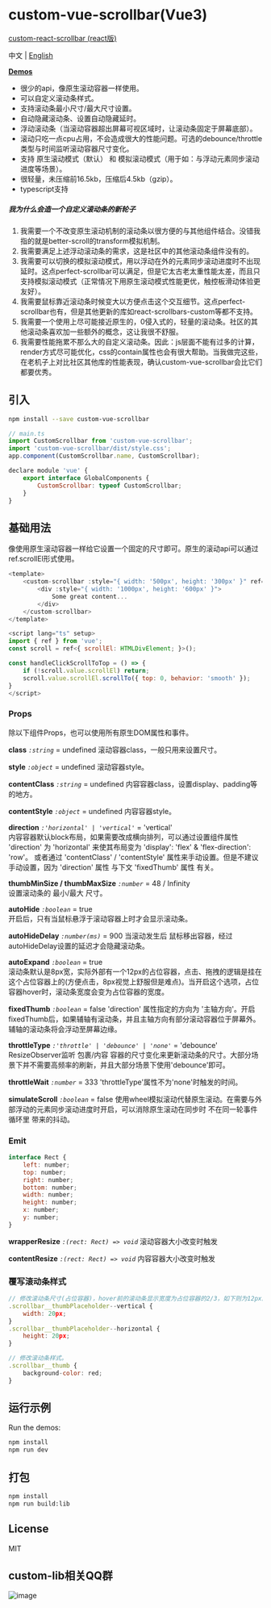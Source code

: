 custom-vue-scrollbar(Vue3)
=========================

 [custom-react-scrollbar (react版)](https://github.com/custom-lib/custom-react-scrollbar)

中文 | [English](https://github.com/custom-lib/custom-vue-scrollbar/blob/main/READM.md)

**[Demos](https://custom-lib.github.io/custom-vue-scrollbar/)**

* 很少的api，像原生滚动容器一样使用。
* 可以自定义滚动条样式。
* 支持滚动条最小尺寸/最大尺寸设置。
* 自动隐藏滚动条、设置自动隐藏延时。
* 浮动滚动条（当滚动容器超出屏幕可视区域时，让滚动条固定于屏幕底部）。
* 滚动只吃一点cpu占用，不会造成很大的性能问题。可选的debounce/throttle类型与时间监听滚动容器尺寸变化。
* 支持 原生滚动模式（默认） 和 模拟滚动模式（用于如：与浮动元素同步滚动进度等场景）。
* 很轻量，未压缩前16.5kb，压缩后4.5kb（gzip）。
* typescript支持

##### 我为什么会造一个自定义滚动条的新轮子

1. 我需要一个不改变原生滚动机制的滚动条以很方便的与其他组件结合。没错我指的就是better-scroll的transform模拟机制。
2. 我需要满足上述浮动滚动条的需求，这是社区中的其他滚动条组件没有的。
3. 我需要可以切换的模拟滚动模式，用以浮动在外的元素同步滚动进度时不出现延时。这点perfect-scrollbar可以满足，但是它太古老太重性能太差，而且只支持模拟滚动模式（正常情况下用原生滚动模式性能更优，触控板滑动体验更友好）。
4. 我需要鼠标靠近滚动条时候变大以方便点击这个交互细节。这点perfect-scrollbar也有，但是其他更新的库如react-scrollbars-custom等都不支持。
5. 我需要一个使用上尽可能接近原生的，0侵入式的，轻量的滚动条。社区的其他滚动条喜欢加一些额外的概念，这让我很不舒服。
6. 我需要性能拖累不那么大的自定义滚动条。因此：js层面不能有过多的计算，render方式尽可能优化，css的contain属性也会有很大帮助。当我做完这些，在老机子上对比社区其他库的性能表现，确认custom-vue-scrollbar会比它们都要优秀。

## 引入

```bash
npm install --save custom-vue-scrollbar
```

```javascript
// main.ts
import CustomScrollbar from 'custom-vue-scrollbar';
import 'custom-vue-scrollbar/dist/style.css';
app.component(CustomScrollbar.name, CustomScrollbar);

declare module 'vue' {
    export interface GlobalComponents {
        CustomScrollbar: typeof CustomScrollbar;
    }
}
```

## 基础用法

像使用原生滚动容器一样给它设置一个固定的尺寸即可。原生的滚动api可以通过ref.scrollEl形式使用。

```javascript
<template>
    <custom-scrollbar :style="{ width: '500px', height: '300px' }" ref="scroll">
        <div :style="{ width: '1000px', height: '600px' }">
            Some great content...
        </div>
    </custom-scrollbar>
</template>

<script lang="ts" setup>
import { ref } from 'vue';
const scroll = ref<{ scrollEl: HTMLDivElement; }>();

const handleClickScrollToTop = () => {
    if (!scroll.value.scrollEl) return;
    scroll.value.scrollEl.scrollTo({ top: 0, behavior: 'smooth' });
}
</script>
```

### Props

除以下组件Props，也可以使用所有原生DOM属性和事件。

**class** _`:string`_ = undefined
滚动容器class，一般只用来设置尺寸。

**style** _`:object`_ = undefined
滚动容器style。

**contentClass** _`:string`_ = undefined
内容容器class，设置display、padding等的地方。

**contentStyle** _`:object`_ = undefined
内容容器style。

**direction** _`:'horizontal' | 'vertical'`_ = 'vertical'  
内容容器默认block布局，如果需要改成横向排列，可以通过设置组件属性 'direction' 为 'horizontal' 来使其布局变为 'display': 'flex' & 'flex-direction': 'row'。 或者通过 'contentClass' / 'contentStyle' 属性来手动设置。但是不建议手动设置，因为 'direction' 属性 与下文 'fixedThumb' 属性 有关。

**thumbMinSize / thumbMaxSize** _`:number`_ = 48 / Infinity  
设置滚动条的 最小/最大 尺寸。

**autoHide** _`:boolean`_ = true  
开启后，只有当鼠标悬浮于滚动容器上时才会显示滚动条。

**autoHideDelay** _`:number(ms)`_ = 900
当滚动发生后 鼠标移出容器，经过autoHideDelay设置的延迟才会隐藏滚动条。

**autoExpand** _`:boolean`_ = true  
滚动条默认是8px宽，实际外部有一个12px的占位容器，点击、拖拽的逻辑是挂在这个占位容器上的(方便点击，8px视觉上舒服但是难点)。当开启这个选项，占位容器hover时，滚动条宽度会变为占位容器的宽度。

**fixedThumb** _`:boolean`_ = false
'direction' 属性指定的方向为 '主轴方向'。开启fixedThumb后，如果辅轴有滚动条，并且主轴方向有部分滚动容器位于屏幕外。辅轴的滚动条将会浮动至屏幕边缘。

**throttleType** _`:'throttle' | 'debounce' | 'none'`_ = 'debounce'
ResizeObserver监听 包裹/内容 容器的尺寸变化来更新滚动条的尺寸。大部分场景下并不需要高频率的刷新，并且大部分场景下使用'debounce'即可。

**throttleWait** _`:number`_ = 333
'throttleType'属性不为'none'时触发的时间。

**simulateScroll** _`:boolean`_ = false
使用wheel模拟滚动代替原生滚动。在需要与外部浮动的元素同步滚动进度时开启，可以消除原生滚动在同步时 不在同一轮事件循环里 带来的抖动。

### Emit

```javascript
interface Rect {
    left: number;
    top: number;
    right: number;
    bottom: number;
    width: number;
    height: number;
    x: number;
    y: number;
}
```

**wrapperResize** _`:(rect: Rect) => void`_
滚动容器大小改变时触发

**contentResize** _`:(rect: Rect) => void`_
内容容器大小改变时触发

### 覆写滚动条样式

```javascript
// 修改滚动条尺寸(占位容器)，hover前的滚动条显示宽度为占位容器的2/3，如下则为12px。
.scrollbar__thumbPlaceholder--vertical {
    width: 20px;
}
.scrollbar__thumbPlaceholder--horizontal {
    height: 20px;
}

// 修改滚动条样式。
.scrollbar__thumb {
    background-color: red;
}
```

## 运行示例

Run the demos:
```bash
npm install
npm run dev
```

## 打包

```bash
npm install
npm run build:lib
```

## License

MIT


## custom-lib相关QQ群

![image](https://github.com/custom-lib/custom-vue-scrollbar/blob/main/website/assets/qrCode.jpg)
